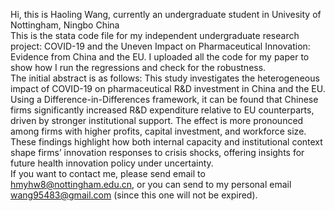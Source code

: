 Hi, this is Haoling Wang, currently an undergraduate student in Univesity of Nottingham, Ningbo China
<br>
This is the stata code file for my independent undergraduate research project: COVID-19 and the Uneven Impact on Pharmaceutical Innovation: Evidence from China and the EU. I uploaded all the code for my paper to show how I run the regressions and check for the robustness. 
<br>
The initial abstract is as follows: This study investigates the heterogeneous impact of COVID-19 on pharmaceutical R&D investment in China and the EU. Using a Difference-in-Differences framework,
it can be found that Chinese firms significantly increased R&D expenditure relative to EU counterparts, driven by stronger institutional support. The effect is more pronounced among firms with higher profits, capital investment, and workforce size.
These findings highlight how both internal capacity and institutional context shape firms’ innovation responses to crisis shocks, offering insights for future health innovation policy under uncertainty. 
<br>
If you want to contact me, please send email to hmyhw8@nottingham.edu.cn, or you can send to my personal email wang95483@gmail.com (since this one will not be expired).
